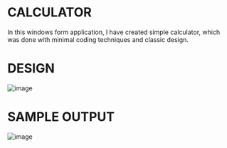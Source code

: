 # CALCULATOR
In this windows form application, I have created simple calculator, which was done with minimal coding techniques and classic design. 

# DESIGN
![image](https://user-images.githubusercontent.com/86511074/185150430-649440cb-2a45-47f4-b015-84b60acad51b.png)

# SAMPLE OUTPUT
![image](https://user-images.githubusercontent.com/86511074/185150574-8b3954ce-d6b9-43e3-84a2-b66956ff8dff.png)
